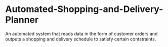 # Automated-Shopping-and-Delivery-Planner
An automated system that reads data in the form of customer orders and outputs a shopping and delivery schedule to satisfy certain contstraints.
